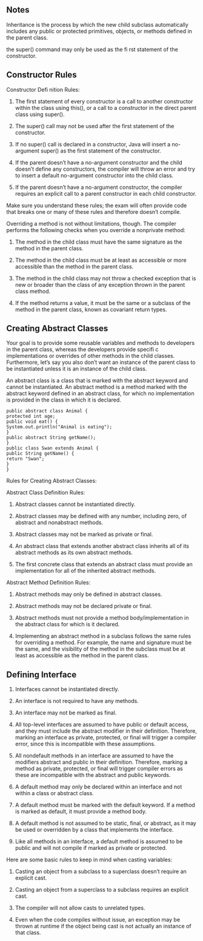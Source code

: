 ## Notes

Inheritance is the process by which the new child subclass automatically includes any
public or protected primitives, objects, or methods defined in the parent class.

the super() command may only
be used as the fi rst statement of the constructor.


## Constructor Rules

Constructor Defi nition Rules:

1. The first statement of every constructor is a call to another constructor within the class
using this(), or a call to a constructor in the direct parent class using super().

2. The super() call may not be used after the first statement of the constructor.

3. If no super() call is declared in a constructor, Java will insert a no-argument super()
as the first statement of the constructor.

4. If the parent doesn’t have a no-argument constructor and the child doesn’t define any
constructors, the compiler will throw an error and try to insert a default no-argument
constructor into the child class.

5. If the parent doesn’t have a no-argument constructor, the compiler requires an explicit
call to a parent constructor in each child constructor.

Make sure you understand these rules; the exam will often provide code that breaks one
or many of these rules and therefore doesn’t compile.

Overriding a method is not without limitations, though. The compiler performs the following
checks when you override a nonprivate method:

1. The method in the child class must have the same signature as the method in the parent
class.

2. The method in the child class must be at least as accessible or more accessible than the
method in the parent class.

3. The method in the child class may not throw a checked exception that is new or
broader than the class of any exception thrown in the parent class method.

4. If the method returns a value, it must be the same or a subclass of the method in the
parent class, known as covariant return types.


## Creating Abstract Classes 

Your
goal is to provide some reusable variables and methods to developers in the parent class,
whereas the developers provide specifi c implementations or overrides of other methods in
the child classes. Furthermore, let’s say you also don’t want an instance of the parent class
to be instantiated unless it is an instance of the child class.

An abstract class is a class that is marked with the abstract keyword and cannot be instantiated.
An abstract method is a method marked with the abstract keyword defined in an
abstract class, for which no implementation is provided in the class in which it is declared.

```
public abstract class Animal {
protected int age;
public void eat() {
System.out.println("Animal is eating");
}
public abstract String getName();
}
public class Swan extends Animal {
public String getName() {
return "Swan";
}
}
```

Rules for Creating Abstract Classes:

Abstract Class Definition Rules:

1. Abstract classes cannot be instantiated directly.

2. Abstract classes may be defined with any number, including zero, of abstract and nonabstract
methods.

3. Abstract classes may not be marked as private or final.

4. An abstract class that extends another abstract class inherits all of its abstract methods
as its own abstract methods.

5. The first concrete class that extends an abstract class must provide an implementation
for all of the inherited abstract methods.

Abstract Method Definition Rules:

1. Abstract methods may only be defined in abstract classes.

2. Abstract methods may not be declared private or final.

3. Abstract methods must not provide a method body/implementation in the abstract
class for which is it declared.

4. Implementing an abstract method in a subclass follows the same rules for overriding a
method. For example, the name and signature must be the same, and the visibility of
the method in the subclass must be at least as accessible as the method in the parent
class.

## Defining Interface

1. Interfaces cannot be instantiated directly.

2. An interface is not required to have any methods.

3. An interface may not be marked as final.

4. All top-level interfaces are assumed to have public or default access, and they must
include the abstract modifier in their definition. Therefore, marking an interface as
private, protected, or final will trigger a compiler error, since this is incompatible
with these assumptions.

5. All nondefault methods in an interface are assumed to have the modifiers abstract
and public in their definition. Therefore, marking a method as private, protected,
or final will trigger compiler errors as these are incompatible with the abstract and
public keywords.

1. A default method may only be declared within an interface and not within a class or
abstract class.

2. A default method must be marked with the default keyword. If a method is marked as
default, it must provide a method body.

3. A default method is not assumed to be static, final, or abstract, as it may be used
or overridden by a class that implements the interface.

4. Like all methods in an interface, a default method is assumed to be public and will not
compile if marked as private or protected.

Here are some basic rules to keep in mind when casting variables:

1. Casting an object from a subclass to a superclass doesn’t require an explicit cast.

2. Casting an object from a superclass to a subclass requires an explicit cast.

3. The compiler will not allow casts to unrelated types.

4. Even when the code compiles without issue, an exception may be thrown at runtime if
the object being cast is not actually an instance of that class.